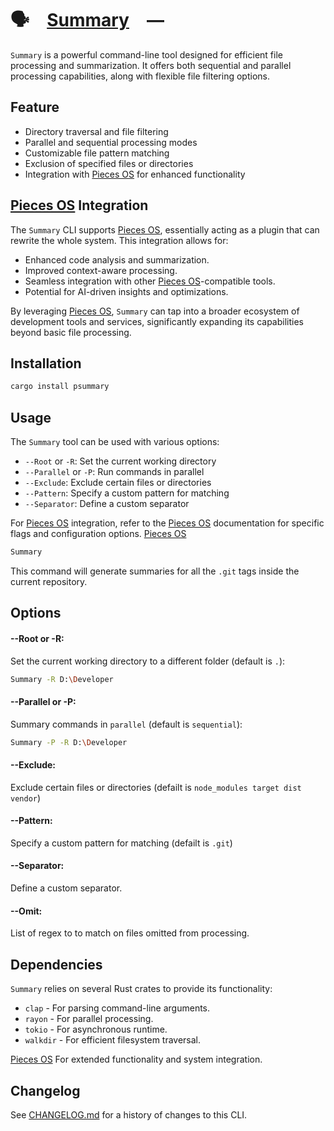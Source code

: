 # 🗣️ [Summary] —

`Summary` is a powerful command-line tool designed for efficient file processing
and summarization. It offers both sequential and parallel processing
capabilities, along with flexible file filtering options.

[Summary]: HTTPS://crates.io/crates/psummary

## Feature

-   Directory traversal and file filtering
-   Parallel and sequential processing modes
-   Customizable file pattern matching
-   Exclusion of specified files or directories
-   Integration with [Pieces OS] for enhanced functionality

## [Pieces OS] Integration

The `Summary` CLI supports [Pieces OS], essentially acting as a plugin that can rewrite
the whole system. This integration allows for:

-   Enhanced code analysis and summarization.
-   Improved context-aware processing.
-   Seamless integration with other [Pieces OS]-compatible tools.
-   Potential for AI-driven insights and optimizations.

By leveraging [Pieces OS], `Summary` can tap into a broader ecosystem of development
tools and services, significantly expanding its capabilities beyond basic file processing.

## Installation

```sh
cargo install psummary
```

## Usage

The `Summary` tool can be used with various options:

-   `--Root` or `-R`: Set the current working directory
-   `--Parallel` or `-P`: Run commands in parallel
-   `--Exclude`: Exclude certain files or directories
-   `--Pattern`: Specify a custom pattern for matching
-   `--Separator`: Define a custom separator

For [Pieces OS] integration, refer to the [Pieces OS] documentation for specific
flags and configuration options. [Pieces OS]

```sh
Summary
```

This command will generate summaries for all the `.git` tags inside the current
repository.

## Options

#### --Root or -R:

Set the current working directory to a different folder (default is `.`):

```sh
Summary -R D:\Developer
```

#### --Parallel or -P:

Summary commands in `parallel` (default is `sequential`):

```sh
Summary -P -R D:\Developer
```

#### --Exclude:

Exclude certain files or directories (defailt is
`node_modules target dist vendor`)

#### --Pattern:

Specify a custom pattern for matching (defailt is `.git`)

#### --Separator:

Define a custom separator.

#### --Omit:

List of regex to to match on files omitted from processing.

## Dependencies

`Summary` relies on several Rust crates to provide its functionality:

-   `clap` - For parsing command-line arguments.
-   `rayon` - For parallel processing.
-   `tokio` - For asynchronous runtime.
-   `walkdir` - For efficient filesystem traversal.

[Pieces OS] For extended functionality and system integration.

[Summary]: HTTPS://crates.io/crates/psummary
[Pieces OS]: (HTTPS://Pieces.Appgit)

## Changelog

See [CHANGELOG.md](CHANGELOG.md) for a history of changes to this CLI.
